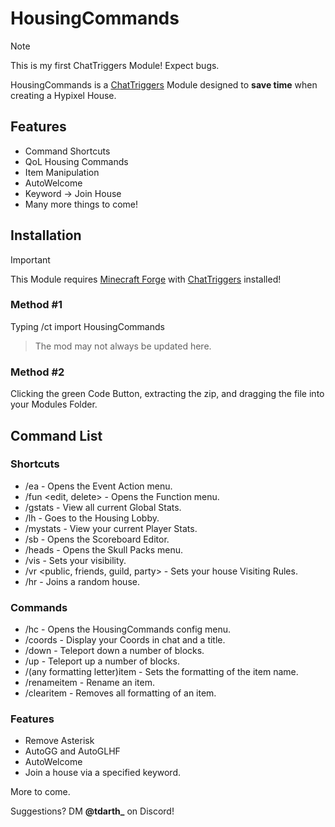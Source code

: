 # HousingCommands

> [!NOTE]
> This is my first ChatTriggers Module! Expect bugs.

HousingCommands is a [ChatTriggers](https://chattriggers.com/) Module designed to **save time** when creating a Hypixel House.

## Features
- Command Shortcuts
- QoL Housing Commands
- Item Manipulation
- AutoWelcome
- Keyword -> Join House
- Many more things to come!

## Installation
> [!IMPORTANT]
> This Module requires [Minecraft Forge](https://files.minecraftforge.net/net/minecraftforge/forge/) with [ChatTriggers](https://chattriggers.com/) installed!

### Method #1
Typing /ct import HousingCommands
> The mod may not always be updated here.

### Method #2
Clicking the green Code Button, extracting the zip, and dragging the file into your Modules Folder.

## Command List

### Shortcuts
- /ea - Opens the Event Action menu.
- /fun <edit, delete> <name> - Opens the Function menu.
- /gstats - View all current Global Stats.
- /lh - Goes to the Housing Lobby.
- /mystats - View your current Player Stats.
- /sb - Opens the Scoreboard Editor.
- /heads - Opens the Skull Packs menu.
- /vis <number> - Sets your visibility.
- /vr <public, friends, guild, party> - Sets your house Visiting Rules.
- /hr - Joins a random house.

### Commands
- /hc - Opens the HousingCommands config menu.
- /coords - Display your Coords in chat and a title.
- /down - Teleport down a number of blocks.
- /up - Teleport up a number of blocks.
- /(any formatting letter)item - Sets the formatting of the item name.
- /renameitem - Rename an item.
- /clearitem - Removes all formatting of an item.

### Features
- Remove Asterisk
- AutoGG and AutoGLHF
- AutoWelcome
- Join a house via a specified keyword.

More to come.

Suggestions? DM **@tdarth_** on Discord!

